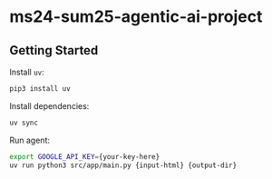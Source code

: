 # ms24-sum25-agentic-ai-project

## Getting Started

Install `uv`:

```bash
pip3 install uv
```

Install dependencies:

```bash
uv sync
```

Run agent:

```bash
export GOOGLE_API_KEY={your-key-here}
uv run python3 src/app/main.py {input-html} {output-dir}
```

